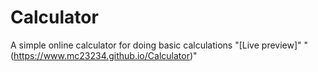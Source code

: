 # Calculator

A simple online calculator for doing basic calculations 
"[Live preview]" "(https://www.mc23234.github.io/Calculator)" 
